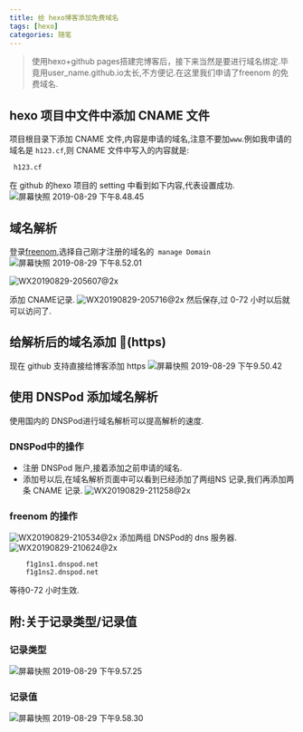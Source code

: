 ```yaml
---
title: 给 hexo博客添加免费域名
tags: [hexo]
categories: 随笔
---
```

>使用hexo+github pages搭建完博客后，接下来当然是要进行域名绑定.毕竟用user_name.github.io太长,不方便记.在这里我们申请了freenom 的免费域名.

## hexo 项目中文件中添加 CNAME 文件
项目根目录下添加 CNAME 文件,内容是申请的域名,注意不要加`www`.例如我申请的域名是 `h123.cf`,则 CNAME 文件中写入的内容就是:

     h123.cf

在 github 的hexo 项目的 setting 中看到如下内容,代表设置成功.
![屏幕快照 2019-08-29 下午8.48.45](https://i.loli.net/2019/08/29/UlDeB8yXf5gAmY9.png)
## 域名解析
登录[freenom](https://my.freenom.com/clientarea.php?action=domains),选择自己刚才注册的域名的` manage Domain`
![屏幕快照 2019-08-29 下午8.52.01](https://i.loli.net/2019/08/29/UZSDdyliFK1rWNE.png)

![WX20190829-205607@2x](https://i.loli.net/2019/08/29/hiyZA5JQla2gXRp.png)

添加 CNAME记录.
![WX20190829-205716@2x](https://i.loli.net/2019/08/29/tiTd6OBMewvhkYG.png)
然后保存,过 0-72 小时以后就可以访问了.

## 给解析后的域名添加 🔐(https)
现在 github 支持直接给博客添加 https
![屏幕快照 2019-08-29 下午9.50.42](https://i.loli.net/2019/08/29/2JFtUB7Mpsik5Qx.png)

## 使用 DNSPod 添加域名解析
使用国内的 DNSPod进行域名解析可以提高解析的速度.
### DNSPod中的操作
* 注册 DNSPod 账户,接着添加之前申请的域名.
* 添加号以后,在域名解析页面中可以看到已经添加了两组NS 记录,我们再添加两条 CNAME 记录.
![WX20190829-211258@2x](https://i.loli.net/2019/08/29/6xqiT4mD3QeXMyo.png)

### freenom 的操作
![WX20190829-210534@2x](https://i.loli.net/2019/08/29/Ff3JYhOtXpcq6zy.png)
添加两组 DNSPod的 dns 服务器.
![WX20190829-210624@2x](https://i.loli.net/2019/08/29/v8eBjA6YCmZu4Sa.png)

        f1g1ns1.dnspod.net
        f1g1ns2.dnspod.net


等待0-72 小时生效.

## 附:关于记录类型/记录值

### 记录类型
![屏幕快照 2019-08-29 下午9.57.25](https://i.loli.net/2019/08/29/MyAqPC8IhgbQXB5.png)

### 记录值
![屏幕快照 2019-08-29 下午9.58.30](https://i.loli.net/2019/08/29/pUGRMmNizAc7Jrh.png)
